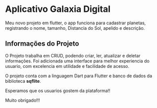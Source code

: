 # Aplicativo Galaxia Digital

Meu novo projeto em flutter, o app funciona para cadastrar planetas, registrando o nome, tamanho, Distancia do Sol, apelido e descrição.

## Informações do Projeto 

O Projeto trabalha em CRUD, podendo criar, ler, atualizar e deletar informações. Foi adicionada uma interface para melhor experiencia do usuario, com excelencia em utilidade e facilidade de acesso.

O projeto conta com a linguagem Dart para Flutter e banco de dados da biblioteca **sqflite**.

Esperamos que os usuarios gostem da plataforma!!

Muito obrigado!!!